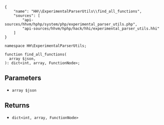 ``` yamlmeta
{
    "name": "HH\\ExperimentalParserUtils\\find_all_functions",
    "sources": [
        "api-sources/hhvm/hphp/system/php/experimental_parser_utils.php",
        "api-sources/hhvm/hphp/hack/hhi/experimental_parser_utils.hhi"
    ]
}
```




``` Hack
namespace HH\ExperimentalParserUtils;

function find_all_functions(
  array $json,
): dict<int, array, FunctionNode>;
```




## Parameters




+ ` array $json `




## Returns




* ` dict<int, array, FunctionNode> `
<!-- HHAPIDOC -->

